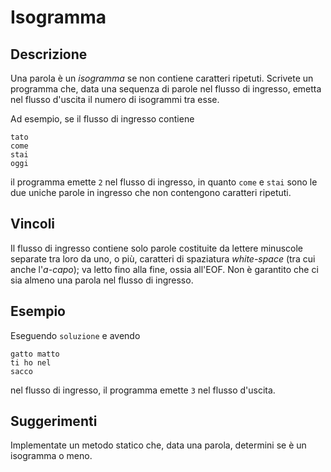 Isogramma
=========

Descrizione
-----------

Una parola è un *isogramma* se non contiene caratteri ripetuti. Scrivete un
programma che, data una sequenza di parole nel flusso di ingresso, emetta nel
flusso d'uscita il numero di isogrammi tra esse.

Ad esempio, se il flusso di ingresso contiene

    tato
    come
    stai
    oggi

il programma emette `2` nel flusso di ingresso, in quanto `come` e `stai` sono
le due uniche parole in ingresso che non contengono caratteri ripetuti.


Vincoli
-------

Il flusso di ingresso contiene solo parole costituite da lettere minuscole
separate tra loro da uno, o più, caratteri di spaziatura *white-space* (tra cui
anche l'*a-capo*); va letto fino alla fine, ossia all'EOF. Non è garantito che
ci sia almeno una parola nel flusso di ingresso.


Esempio
-------

Eseguendo `soluzione` e avendo

    gatto matto
    ti ho nel
    sacco

nel flusso di ingresso, il programma emette `3` nel flusso d'uscita.


Suggerimenti
------------

Implementate un metodo statico che, data una parola, determini se è un isogramma
o meno.
